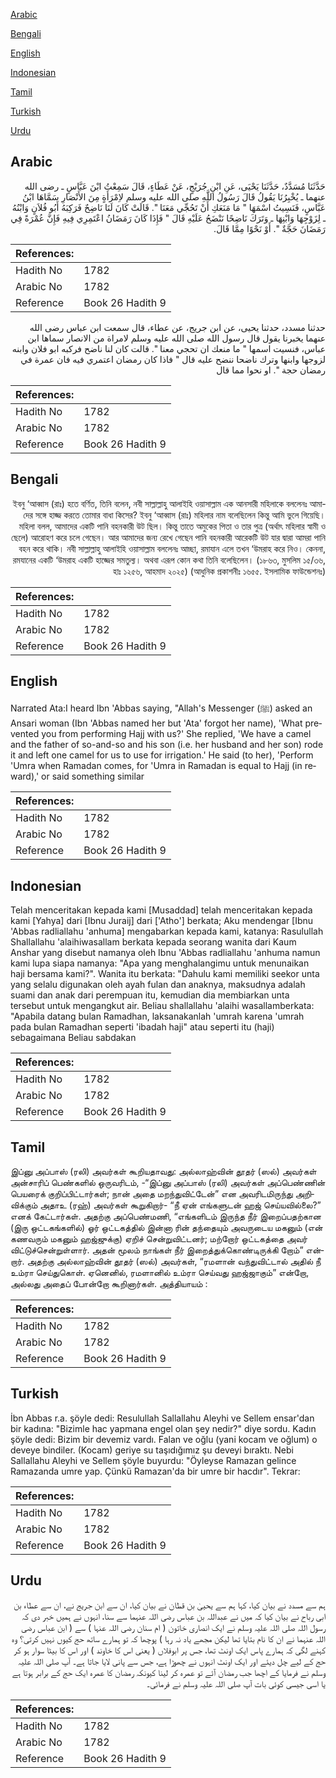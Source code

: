 [Arabic](#arabic)

[Bengali](#bengali)

[English](#english)

[Indonesian](#indonesian)

[Tamil](#tamil)

[Turkish](#turkish)

[Urdu](#urdu)

## Arabic


<div dir="rtl" lang="ar" style={{fontSize:'larger',backgroundColor:'#f8f9fa',padding:20}}>
حَدَّثَنَا مُسَدَّدٌ، حَدَّثَنَا يَحْيَى، عَنِ ابْنِ جُرَيْجٍ، عَنْ عَطَاءٍ، قَالَ سَمِعْتُ ابْنَ عَبَّاسٍ ـ رضى الله عنهما ـ يُخْبِرُنَا يَقُولُ قَالَ رَسُولُ اللَّهِ صلى الله عليه وسلم لاِمْرَأَةٍ مِنَ الأَنْصَارِ سَمَّاهَا ابْنُ عَبَّاسٍ، فَنَسِيتُ اسْمَهَا ‏"‏ مَا مَنَعَكِ أَنْ تَحُجِّي مَعَنَا ‏"‏‏.‏ قَالَتْ كَانَ لَنَا نَاضِحٌ فَرَكِبَهُ أَبُو فُلاَنٍ وَابْنُهُ ـ لِزَوْجِهَا وَابْنِهَا ـ وَتَرَكَ نَاضِحًا نَنْضَحُ عَلَيْهِ قَالَ ‏"‏ فَإِذَا كَانَ رَمَضَانُ اعْتَمِرِي فِيهِ فَإِنَّ عُمْرَةً فِي رَمَضَانَ حَجَّةٌ ‏"‏‏.‏ أَوْ نَحْوًا مِمَّا قَالَ‏.‏
</div>
<div style={{backgroundColor:'#f8f9fa',padding:20, marginBottom: 10}}><table> <thead> <tr> <th>References:</th> <th></th> </tr> </thead> <tbody><tr><td>Hadith No</td><td>1782</td></tr><tr><td>Arabic No</td><td>1782</td></tr><tr><td>Reference</td><td>Book 26 Hadith 9</td></tr></tbody></table></div>


<div dir="rtl" lang="ar" style={{fontSize:'larger',backgroundColor:'#f8f9fa',padding:20}}>
حدثنا مسدد، حدثنا يحيى، عن ابن جريج، عن عطاء، قال سمعت ابن عباس رضى الله عنهما يخبرنا يقول قال رسول الله صلى الله عليه وسلم لامراة من الانصار سماها ابن عباس، فنسيت اسمها " ما منعك ان تحجي معنا ". قالت كان لنا ناضح فركبه ابو فلان وابنه لزوجها وابنها وترك ناضحا ننضح عليه قال " فاذا كان رمضان اعتمري فيه فان عمرة في رمضان حجة ". او نحوا مما قال
</div>
<div style={{backgroundColor:'#f8f9fa',padding:20, marginBottom: 10}}><table> <thead> <tr> <th>References:</th> <th></th> </tr> </thead> <tbody><tr><td>Hadith No</td><td>1782</td></tr><tr><td>Arabic No</td><td>1782</td></tr><tr><td>Reference</td><td>Book 26 Hadith 9</td></tr></tbody></table></div>

## Bengali


<div dir="rtl" lang="bn" style={{fontSize:'larger',backgroundColor:'#f8f9fa',padding:20}}>
ইবনু ‘আব্বাস (রাঃ) হতে বর্ণিত, তিনি বলেন, নবী সাল্লাল্লাহু আলাইহি ওয়াসাল্লাম এক আনসারী মহিলাকে বললেনঃ আমাদের সঙ্গে হাজ্জ করতে তোমার বাধা কিসের? ইবনু ‘আব্বাস (রাঃ) মহিলার নাম বলেছিলেন কিন্তু আমি ভুলে গিয়েছি। মহিলা বলল, আমাদের একটি পানি বহনকারী উট ছিল। কিন্তু তাতে অমুকের পিতা ও তার পুত্র (অর্থাৎ মহিলার স্বামী ও ছেলে) আরোহণ করে চলে গেছেন। আর আমাদের জন্য রেখে গেছেন পানি বহনকারী আরেকটি উট যার দ্বারা আমরা পানি বহন করে থাকি। নবী সাল্লাল্লাহু আলাইহি ওয়াসাল্লাম বললেনঃ আচ্ছা, রমাযান এলে তখন ‘উমরাহ করে নিও। কেননা, রমযানের একটি ‘উমরাহ একটি হাজ্জের সমতুল্য। অথবা এরূপ কোন কথা তিনি বলেছিলেন। (১৮৬৩, মুসলিম ১৫/৩৬, হাঃ ১২৫৬, আহমাদ ২০২৫) (আধুনিক প্রকাশনীঃ ১৬৫৫. ইসলামিক ফাউন্ডেশনঃ)
</div>
<div style={{backgroundColor:'#f8f9fa',padding:20, marginBottom: 10}}><table> <thead> <tr> <th>References:</th> <th></th> </tr> </thead> <tbody><tr><td>Hadith No</td><td>1782</td></tr><tr><td>Arabic No</td><td>1782</td></tr><tr><td>Reference</td><td>Book 26 Hadith 9</td></tr></tbody></table></div>

## English


<div dir="ltr" lang="en" style={{fontSize:'larger',backgroundColor:'#f8f9fa',padding:20}}>
Narrated Ata:I heard Ibn 'Abbas saying, "Allah's Messenger (ﷺ) asked an Ansari woman (Ibn 'Abbas named her but 'Ata' forgot her name), 'What prevented you from performing Hajj with us?' She replied, 'We have a camel and the father of so-and-so and his son (i.e. her husband and her son) rode it and left one camel for us to use for irrigation.' He said (to her), 'Perform 'Umra when Ramadan comes, for 'Umra in Ramadan is equal to Hajj (in reward),' or said something similar
</div>
<div style={{backgroundColor:'#f8f9fa',padding:20, marginBottom: 10}}><table> <thead> <tr> <th>References:</th> <th></th> </tr> </thead> <tbody><tr><td>Hadith No</td><td>1782</td></tr><tr><td>Arabic No</td><td>1782</td></tr><tr><td>Reference</td><td>Book 26 Hadith 9</td></tr></tbody></table></div>

## Indonesian


<div dir="ltr" lang="id" style={{fontSize:'larger',backgroundColor:'#f8f9fa',padding:20}}>
Telah menceritakan kepada kami [Musaddad] telah menceritakan kepada kami [Yahya] dari [Ibnu Juraij] dari ['Atho'] berkata; Aku mendengar [Ibnu 'Abbas radliallahu 'anhuma] mengabarkan kepada kami, katanya: Rasulullah Shallallahu 'alaihiwasallam berkata kepada seorang wanita dari Kaum Anshar yang disebut namanya oleh Ibnu 'Abbas radliallahu 'anhuma namun kami lupa siapa namanya: "Apa yang menghalangimu untuk menunaikan haji bersama kami?". Wanita itu berkata: "Dahulu kami memiliki seekor unta yang selalu digunakan oleh ayah fulan dan anaknya, maksudnya adalah suami dan anak dari perempuan itu, kemudian dia membiarkan unta tersebut untuk mengangkut air. Beliau shallallahu 'alaihi wasallamberkata: "Apabila datang bulan Ramadhan, laksanakanlah 'umrah karena 'umrah pada bulan Ramadhan seperti 'ibadah haji" atau seperti itu (haji) sebagaimana Beliau sabdakan
</div>
<div style={{backgroundColor:'#f8f9fa',padding:20, marginBottom: 10}}><table> <thead> <tr> <th>References:</th> <th></th> </tr> </thead> <tbody><tr><td>Hadith No</td><td>1782</td></tr><tr><td>Arabic No</td><td>1782</td></tr><tr><td>Reference</td><td>Book 26 Hadith 9</td></tr></tbody></table></div>

## Tamil


<div dir="ltr" lang="ta" style={{fontSize:'larger',backgroundColor:'#f8f9fa',padding:20}}>
இப்னு அப்பாஸ் (ரலி) அவர்கள் கூறியதாவது: அல்லாஹ்வின் தூதர் (ஸல்) அவர்கள் அன்சாரிப் பெண்களில் ஒருவரிடம், -“இப்னு அப்பாஸ் (ரலி) அவர்கள் அப்பெண்ணின் பெயரைக் குறிப்பிட்டார்கள்; நான் அதை மறந்துவிட்டேன்” என அவரிடமிருந்து அறிவிக்கும் அதாஉ (ரஹ்) அவர்கள் கூறுகிறார்- “நீ ஏன் எங்களுடன் ஹஜ் செய்யவில்லை?” எனக் கேட்டார்கள். அதற்கு அப்பெண்மணி, “எங்களிடம் இருந்த நீர் இறைப்பதற்கான (இரு ஒட்டகங்களில்) ஓர் ஒட்டகத்தில் இன்னா ரின் தந்தையும் அவருடைய மகனும் (என் கணவரும் மகனும் ஹஜ்ஜுக்கு) ஏறிச் சென்றுவிட்டனர்; மற்றோர் ஒட்டகத்தை அவர் விட்டுச்சென்றுள்ளார். அதன் மூலம் நாங்கள் நீர் இறைத்துக்கொண்டிருக்கி றோம்” என்றார். அதற்கு அல்லாஹ்வின் தூதர் (ஸல்) அவர்கள், “ரமளான் வந்துவிட்டால் அதில் நீ உம்ரா செய்துகொள். ஏனெனில், ரமளானில் உம்ரா செய்வது ஹஜ்ஜாகும்” என்றோ, அல்லது அதைப் போன்றோ கூறினார்கள். அத்தியாயம் :
</div>
<div style={{backgroundColor:'#f8f9fa',padding:20, marginBottom: 10}}><table> <thead> <tr> <th>References:</th> <th></th> </tr> </thead> <tbody><tr><td>Hadith No</td><td>1782</td></tr><tr><td>Arabic No</td><td>1782</td></tr><tr><td>Reference</td><td>Book 26 Hadith 9</td></tr></tbody></table></div>

## Turkish


<div dir="ltr" lang="tr" style={{fontSize:'larger',backgroundColor:'#f8f9fa',padding:20}}>
İbn Abbas r.a. şöyle dedi: Resulullah Sallallahu Aleyhi ve Sellem ensar'dan bir kadına: "Bizimle hac yapmana engel olan şey nedir?" diye sordu. Kadın şöyle dedi: Bizim bir devemiz vardı. Falan ve oğlu (yani kocam ve oğlum) o deveye bindiler. (Kocam) geriye su taşıdığımız şu deveyi bıraktı. Nebi Sallallahu Aleyhi ve Sellem şöyle buyurdu: "Öyleyse Ramazan gelince Ramazanda umre yap. Çünkü Ramazan'da bir umre bir hacdır". Tekrar:
</div>
<div style={{backgroundColor:'#f8f9fa',padding:20, marginBottom: 10}}><table> <thead> <tr> <th>References:</th> <th></th> </tr> </thead> <tbody><tr><td>Hadith No</td><td>1782</td></tr><tr><td>Arabic No</td><td>1782</td></tr><tr><td>Reference</td><td>Book 26 Hadith 9</td></tr></tbody></table></div>

## Urdu


<div dir="rtl" lang="ur" style={{fontSize:'larger',backgroundColor:'#f8f9fa',padding:20}}>
ہم سے مسدد نے بیان کیا، کہا ہم سے یحییٰ بن قطان نے بیان کیا، ان سے ابن جریج نے، ان سے عطاء بن ابی رباح نے بیان کیا کہ میں نے عبداللہ بن عباس رضی اللہ عنہما سے سنا، انہوں نے ہمیں خبر دی کہ رسول اللہ صلی اللہ علیہ وسلم نے ایک انصاری خاتون ( ام سنان رضی اللہ عنہا ) سے ( ابن عباس رضی اللہ عنہما نے ان کا نام بتایا تھا لیکن مجھے یاد نہ رہا ) پوچھا کہ تو ہمارے ساتھ حج کیوں نہیں کرتی؟ وہ کہنے لگی کہ ہمارے پاس ایک اونٹ تھا، جس پر ابوفلاں ( یعنی اس کا خاوند ) اور اس کا بیٹا سوار ہو کر حج کے لیے چل دیئے اور ایک اونٹ انہوں نے چھوڑا ہے، جس سے پانی لایا جاتا ہے۔ آپ صلی اللہ علیہ وسلم نے فرمایا کے اچھا جب رمضان آئے تو عمرہ کر لینا کیونکہ رمضان کا عمرہ ایک حج کے برابر ہوتا ہے یا اسی جیسی کوئی بات آپ صلی اللہ علیہ وسلم نے فرمائی۔
</div>
<div style={{backgroundColor:'#f8f9fa',padding:20, marginBottom: 10}}><table> <thead> <tr> <th>References:</th> <th></th> </tr> </thead> <tbody><tr><td>Hadith No</td><td>1782</td></tr><tr><td>Arabic No</td><td>1782</td></tr><tr><td>Reference</td><td>Book 26 Hadith 9</td></tr></tbody></table></div>